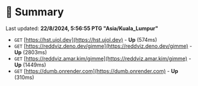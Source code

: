 # 📖 Summary
Last updated: **22/8/2024, 5:56:55 PTG "Asia/Kuala_Lumpur"**

- `GET` [https://hst.ujol.dev](https://hst.ujol.dev) - **Up** (574ms)
- `GET` [https://reddviz.deno.dev/gimme](https://reddviz.deno.dev/gimme) - **Up** (2803ms)
- `GET` [https://reddviz.amar.kim/gimme](https://reddviz.amar.kim/gimme) - **Up** (1449ms)
- `GET` [https://dumb.onrender.com](https://dumb.onrender.com) - **Up** (310ms)
